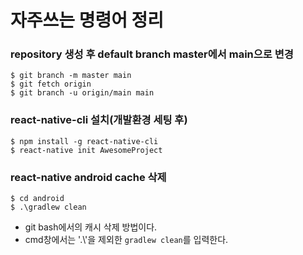 # 자주쓰는 명령어 정리

### repository 생성 후 default branch master에서 main으로 변경
```
$ git branch -m master main
$ git fetch origin
$ git branch -u origin/main main
```

### react-native-cli 설치(개발환경 세팅 후)
```
$ npm install -g react-native-cli
$ react-native init AwesomeProject
```

### react-native android cache 삭제
```
$ cd android 
$ .\gradlew clean
```
 
- git bash에서의 캐시 삭제 방법이다.
- cmd창에서는 '.\\'을 제외한 `gradlew clean`를 입력한다.
